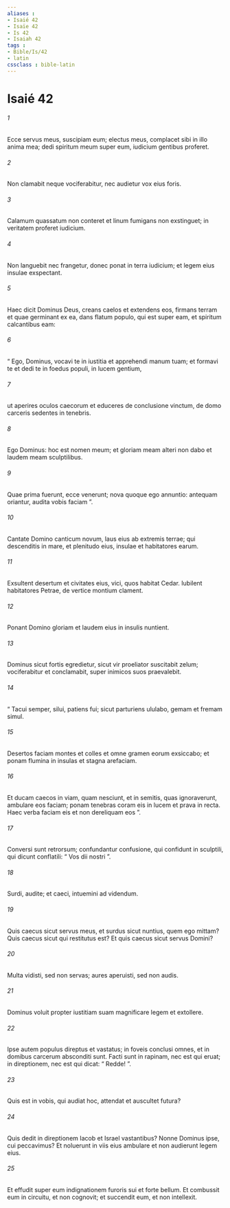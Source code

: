 ```yaml
---
aliases : 
- Isaié 42
- Isaïe 42
- Is 42
- Isaiah 42
tags : 
- Bible/Is/42
- latin
cssclass : bible-latin
---
```


# Isaié 42

###### 1
Ecce servus meus, suscipiam eum; electus meus, complacet sibi in illo anima mea; dedi spiritum meum super eum, iudicium gentibus proferet.
###### 2
Non clamabit neque vociferabitur, nec audietur vox eius foris.
###### 3
Calamum quassatum non conteret et linum fumigans non exstinguet; in veritatem proferet iudicium.
###### 4
Non languebit nec frangetur, donec ponat in terra iudicium; et legem eius insulae exspectant.
###### 5
Haec dicit Dominus Deus, creans caelos et extendens eos, firmans terram et quae germinant ex ea, dans flatum populo, qui est super eam, et spiritum calcantibus eam:
###### 6
“ Ego, Dominus, vocavi te in iustitia et apprehendi manum tuam; et formavi te et dedi te in foedus populi, in lucem gentium,
###### 7
ut aperires oculos caecorum et educeres de conclusione vinctum, de domo carceris sedentes in tenebris.
###### 8
Ego Dominus: hoc est nomen meum; et gloriam meam alteri non dabo et laudem meam sculptilibus.
###### 9
Quae prima fuerunt, ecce venerunt; nova quoque ego annuntio: antequam oriantur, audita vobis faciam ”.
###### 10
Cantate Domino canticum novum, laus eius ab extremis terrae; qui descenditis in mare, et plenitudo eius, insulae et habitatores earum.
###### 11
Exsultent desertum et civitates eius, vici, quos habitat Cedar. Iubilent habitatores Petrae, de vertice montium clament.
###### 12
Ponant Domino gloriam et laudem eius in insulis nuntient.
###### 13
Dominus sicut fortis egredietur, sicut vir proeliator suscitabit zelum; vociferabitur et conclamabit, super inimicos suos praevalebit.
###### 14
“ Tacui semper, silui, patiens fui; sicut parturiens ululabo, gemam et fremam simul.
###### 15
Desertos faciam montes et colles et omne gramen eorum exsiccabo; et ponam flumina in insulas et stagna arefaciam.
###### 16
Et ducam caecos in viam, quam nesciunt, et in semitis, quas ignoraverunt, ambulare eos faciam; ponam tenebras coram eis in lucem et prava in recta. Haec verba faciam eis et non dereliquam eos ”.
###### 17
Conversi sunt retrorsum; confundantur confusione, qui confidunt in sculptili, qui dicunt conflatili: “ Vos dii nostri ”.
###### 18
Surdi, audite; et caeci, intuemini ad videndum.
###### 19
Quis caecus sicut servus meus, et surdus sicut nuntius, quem ego mittam? Quis caecus sicut qui restitutus est? Et quis caecus sicut servus Domini?
###### 20
Multa vidisti, sed non servas; aures aperuisti, sed non audis.
###### 21
Dominus voluit propter iustitiam suam magnificare legem et extollere.
###### 22
Ipse autem populus direptus et vastatus; in foveis conclusi omnes, et in domibus carcerum absconditi sunt. Facti sunt in rapinam, nec est qui eruat; in direptionem, nec est qui dicat: “ Redde! ”.
###### 23
Quis est in vobis, qui audiat hoc, attendat et auscultet futura?
###### 24
Quis dedit in direptionem Iacob et Israel vastantibus? Nonne Dominus ipse, cui peccavimus? Et noluerunt in viis eius ambulare et non audierunt legem eius.
###### 25
Et effudit super eum indignationem furoris sui et forte bellum. Et combussit eum in circuitu, et non cognovit; et succendit eum, et non intellexit.
